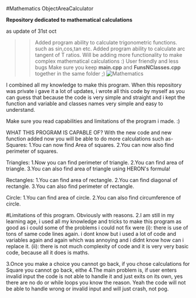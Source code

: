 #Mathematics ObjectAreaCalculator

**Repository dedicated to mathematical calculations**

as update of 31st oct
>>Added program ability to calculate trigonometric functions. such as sin,cos,tan etc.
>>Added program ability to calculate arc tangent of T ratios.
>>Will be adding more functionality to make complex mathematical calculations :)
>>User friendly and less bugs
Make sure you keep **main.cpp** and **FunsNClasses.cpp** together in the same folder ;)
![Mathematics](https://user-images.githubusercontent.com/91114837/139595859-d2406f55-1cdd-4869-b9fc-93d4442358a7.PNG)

I combined all my knowledge to make this program.
When this repository was private i gave it a lot of updates, i wrote all this code by myself as you can
guess that because the code is very simple and straight and i kept the function and variable and classes names
very simple and easy to understand.

Make sure you read capabilities and limitations of the program i made. :)

WHAT THIS PROGRAM IS CAPABLE OF?
With the new code and new function added now you will be able to do more calculations such as-
Squares:
1.You can now find Area of squares.
2.You can now also find perimeter of squares.

Triangles:
1.Now you can find perimeter of triangle.
2.You can find area of triangle.
3.You can also find area of triangle using HERON's formula!

Rectangles:
1.You can find area of rectangle.
2.You can find diagonal of rectangle.
3.You can also find perimeter of rectangle.

Circle:
1.You can find area of circle.
2.You can also find circumference of circle.

#Limitations of this program. 
Obviously with reasons.
2.I am still in my learning age, i used all my knowledge and tricks to make this program as good as i could
some of the problems i could not fix were
(i): there is use of tons of same code lines again. i dont know but i used a lot of code and variables again and again which was
annoying and i didnt know how can i replace it.
(ii): there is not much complexity of code and it is very very basic code, because all it does is maths.

3.Once you make a choice you cannot go back, if you chose calculations for Square you cannot go back, eithe
4.The main problem is, if user enters invalid input the code is not able to handle it and just exits on its own, yes
there are no do or while loops you know the reason. Yeah the code will not be able to handle wrong or invalid input and
will just crash, not pog.
